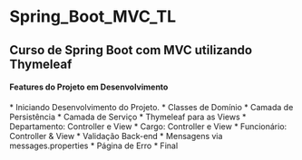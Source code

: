 # Spring_Boot_MVC_TL
<h2>Curso de Spring Boot com MVC utilizando Thymeleaf</h2>

<h4>Features do Projeto em Desenvolvimento</h4>
* Iniciando Desenvolvimento do Projeto.
* Classes de Domínio
* Camada de Persistência
* Camada de Serviço
* Thymeleaf para as Views
* Departamento: Controller e View
* Cargo: Controller e View
* Funcionário: Controller & View
* Validação Back-end
* Mensagens via messages.properties
* Página de Erro
* Final
